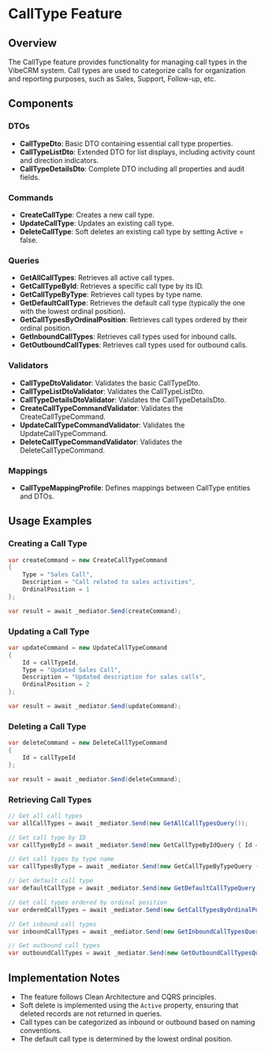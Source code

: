 # CallType Feature

## Overview
The CallType feature provides functionality for managing call types in the VibeCRM system. Call types are used to categorize calls for organization and reporting purposes, such as Sales, Support, Follow-up, etc.

## Components

### DTOs
- **CallTypeDto**: Basic DTO containing essential call type properties.
- **CallTypeListDto**: Extended DTO for list displays, including activity count and direction indicators.
- **CallTypeDetailsDto**: Complete DTO including all properties and audit fields.

### Commands
- **CreateCallType**: Creates a new call type.
- **UpdateCallType**: Updates an existing call type.
- **DeleteCallType**: Soft deletes an existing call type by setting Active = false.

### Queries
- **GetAllCallTypes**: Retrieves all active call types.
- **GetCallTypeById**: Retrieves a specific call type by its ID.
- **GetCallTypeByType**: Retrieves call types by type name.
- **GetDefaultCallType**: Retrieves the default call type (typically the one with the lowest ordinal position).
- **GetCallTypesByOrdinalPosition**: Retrieves call types ordered by their ordinal position.
- **GetInboundCallTypes**: Retrieves call types used for inbound calls.
- **GetOutboundCallTypes**: Retrieves call types used for outbound calls.

### Validators
- **CallTypeDtoValidator**: Validates the basic CallTypeDto.
- **CallTypeListDtoValidator**: Validates the CallTypeListDto.
- **CallTypeDetailsDtoValidator**: Validates the CallTypeDetailsDto.
- **CreateCallTypeCommandValidator**: Validates the CreateCallTypeCommand.
- **UpdateCallTypeCommandValidator**: Validates the UpdateCallTypeCommand.
- **DeleteCallTypeCommandValidator**: Validates the DeleteCallTypeCommand.

### Mappings
- **CallTypeMappingProfile**: Defines mappings between CallType entities and DTOs.

## Usage Examples

### Creating a Call Type
```csharp
var createCommand = new CreateCallTypeCommand
{
    Type = "Sales Call",
    Description = "Call related to sales activities",
    OrdinalPosition = 1
};

var result = await _mediator.Send(createCommand);
```

### Updating a Call Type
```csharp
var updateCommand = new UpdateCallTypeCommand
{
    Id = callTypeId,
    Type = "Updated Sales Call",
    Description = "Updated description for sales calls",
    OrdinalPosition = 2
};

var result = await _mediator.Send(updateCommand);
```

### Deleting a Call Type
```csharp
var deleteCommand = new DeleteCallTypeCommand
{
    Id = callTypeId
};

var result = await _mediator.Send(deleteCommand);
```

### Retrieving Call Types
```csharp
// Get all call types
var allCallTypes = await _mediator.Send(new GetAllCallTypesQuery());

// Get call type by ID
var callTypeById = await _mediator.Send(new GetCallTypeByIdQuery { Id = callTypeId });

// Get call types by type name
var callTypesByType = await _mediator.Send(new GetCallTypeByTypeQuery { Type = "Sales" });

// Get default call type
var defaultCallType = await _mediator.Send(new GetDefaultCallTypeQuery());

// Get call types ordered by ordinal position
var orderedCallTypes = await _mediator.Send(new GetCallTypesByOrdinalPositionQuery());

// Get inbound call types
var inboundCallTypes = await _mediator.Send(new GetInboundCallTypesQuery());

// Get outbound call types
var outboundCallTypes = await _mediator.Send(new GetOutboundCallTypesQuery());
```

## Implementation Notes
- The feature follows Clean Architecture and CQRS principles.
- Soft delete is implemented using the `Active` property, ensuring that deleted records are not returned in queries.
- Call types can be categorized as inbound or outbound based on naming conventions.
- The default call type is determined by the lowest ordinal position.
